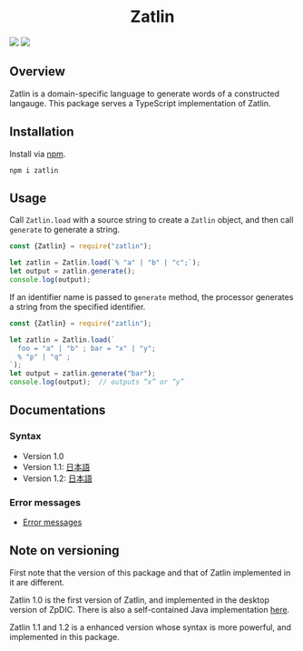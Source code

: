 <div align="center">
<h1>Zatlin</h1>
</div>

![](https://img.shields.io/github/package-json/v/Ziphil/TypescriptZatlin)
![](https://img.shields.io/github/commit-activity/y/Ziphil/TypescriptZatlin?label=commits)


## Overview
Zatlin is a domain-specific language to generate words of a constructed langauge.
This package serves a TypeScript implementation of Zatlin.

## Installation
Install via [npm](https://www.npmjs.com/package/zatlin).
```
npm i zatlin
```

## Usage
Call `Zatlin.load` with a source string to create a `Zatlin` object, and then call `generate` to generate a string.
```javascript
const {Zatlin} = require("zatlin");

let zatlin = Zatlin.load(`% "a" | "b" | "c";`);
let output = zatlin.generate();
console.log(output);
```
If an identifier name is passed to `generate` method, the processor generates a string from the specified identifier.
```javascript
const {Zatlin} = require("zatlin");

let zatlin = Zatlin.load(`
  foo = "a" | "b" ; bar = "x" | "y";
  % "p" | "q" ;
`);
let output = zatlin.generate("bar");
console.log(output);  // outputs “x” or “y”
```

## Documentations
### Syntax
- Version 1.0
- Version 1.1: [日本語](document/syntax/1.1-ja.md)
- Version 1.2: [日本語](document/syntax/1.2-ja.md)

### Error messages
- [Error messages](document/error.md)

## Note on versioning
First note that the version of this package and that of Zatlin implemented in it are different.

Zatlin 1.0 is the first version of Zatlin, and implemented in the desktop version of ZpDIC.
There is also a self-contained Java implementation [here](https://github.com/Ziphil/Zatlin).

Zatlin 1.1 and 1.2 is a enhanced version whose syntax is more powerful, and implemented in this package.